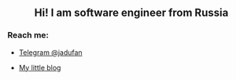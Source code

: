 <h2 align="center">Hi! I am software engineer from Russia</h2>
<h3 >Reach me: </h3>

- [Telegram @jadufan](https://ort.soy)

- [My little blog](https://ort.soy)
